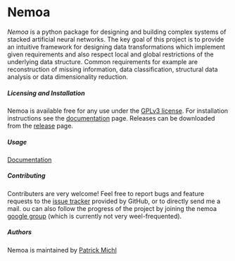 Nemoa
========

*Nemoa* is a python package for designing and building complex systems of
stacked artificial neural networks. The key goal of this project is to provide
an intuitive framework for designing data transformations which implement given
requirements and also respect local and global restrictions of the underlying
data structure. Common requirements for example are reconstruction of missing
information, data classification, structural data analysis or data
dimensionality reduction.

##### Licensing and Installation #####
Nemoa is available free for any use under the
[GPLv3 license](https://www.gnu.org/licenses/gpl.html).
For installation instructions see the [documentation](https://nemoa.readthedocs.io/en/latest/install.html) page.
Releases can be downloaded from the [release](https://github.com/fishroot/nemoa/releases) page.

##### Usage #####
[Documentation](https://nemoa.readthedocs.io)

##### Contributing #####
Contributers are very welcome! Feel free to report bugs and feature requests to
the [issue tracker](https://github.com/fishroot/nemoa/issues) provided by
GitHub, or to directly send me a mail. ou can also follow the progress of the
project by joining the nemoa
[google group](http://groups.google.com/group/nemoa) (which is currently not
very weel-frequented).

##### Authors #####
Nemoa is maintained by
[Patrick Michl](https://plus.google.com/u/0/+PatrickMichl1)
